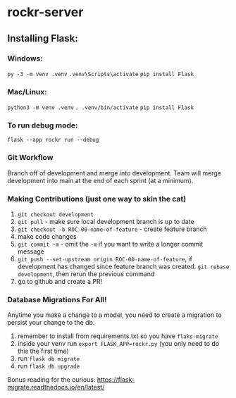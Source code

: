 # rockr-server
## Installing Flask:
### Windows:
```py -3 -m venv .venv```
```.venv\Scripts\activate```
```pip install Flask```

### Mac/Linux:
```python3 -m venv .venv```
```. .venv/bin/activate```
```pip install Flask```

### To run debug mode:
```flask --app rockr run --debug```

### Git Workflow
Branch off of development and merge into development. Team will merge development into main at the end of each sprint (at a minimum).
### Making Contributions (just one way to skin the cat)
1. `git checkout development`
2. `git pull` - make sure local development branch is up to date
3. `git checkout -b ROC-00-name-of-feature` - create feature branch
4. make code changes
5. `git commit -m` - omit the `-m` if you want to write a longer commit message
6. `git push --set-upstream origin ROC-00-name-of-feature`, if development has changed since feature branch was created: `git rebase development`, then rerun the previous command
7. go to github and create a PR!

### Database Migrations For All!
Anytime you make a change to a model, you need to create a migration to persist your change to the db.
1. remember to install from requirements.txt so you have `flaks-migrate`
2. inside your venv run `export FLASK_APP=rockr.py` (you only need to do this the first time)
3. run `flask db migrate`
4. run `flask db upgrade`
 
Bonus reading for the curious: https://flask-migrate.readthedocs.io/en/latest/

